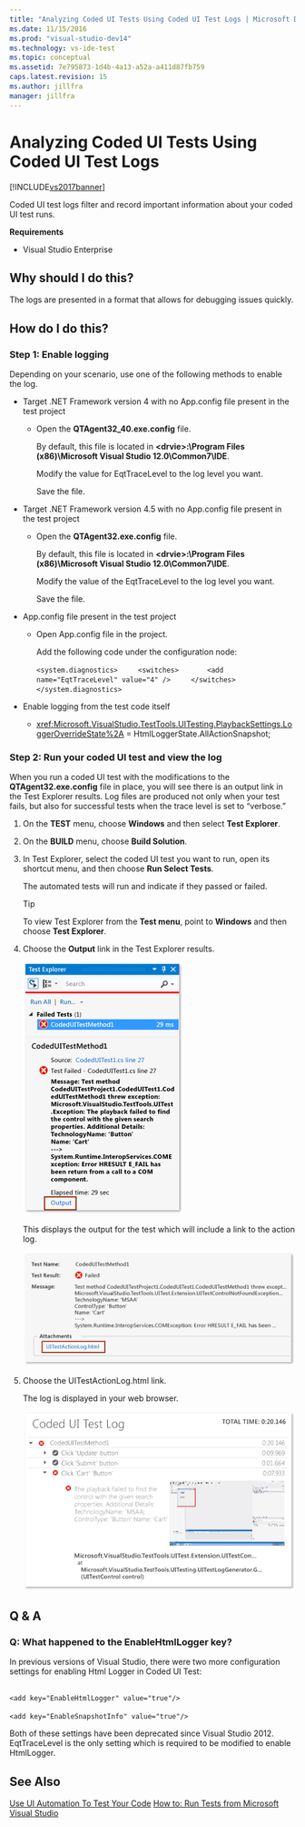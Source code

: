 ```yaml
---
title: "Analyzing Coded UI Tests Using Coded UI Test Logs | Microsoft Docs"
ms.date: 11/15/2016
ms.prod: "visual-studio-dev14"
ms.technology: vs-ide-test
ms.topic: conceptual
ms.assetid: 7e795873-1d4b-4a13-a52a-a411d87fb759
caps.latest.revision: 15
ms.author: jillfra
manager: jillfra
---
```

# Analyzing Coded UI Tests Using Coded UI Test Logs
[!INCLUDE[vs2017banner](../includes/vs2017banner.md)]

Coded UI test logs filter and record important information about your coded UI test runs.

 **Requirements**

- Visual Studio Enterprise

## Why should I do this?
 The logs are presented in a format that allows for debugging issues quickly.

## How do I do this?

### Step 1: Enable logging
 Depending on your scenario, use one of the following methods to enable the log.

- Target .NET Framework version 4 with no App.config file present in the test project

  - Open the **QTAgent32_40.exe.config** file.

    By default, this file is located in **\<drvie>:\Program Files (x86)\Microsoft Visual Studio 12.0\Common7\IDE**.

    Modify the value for EqtTraceLevel to the log level you want.

    Save the file.

- Target .NET Framework version 4.5 with no App.config file present in the test project

  - Open the **QTAgent32.exe.config** file.

    By default, this file is located in **\<drvie>:\Program Files (x86)\Microsoft Visual Studio 12.0\Common7\IDE**.

    Modify the value of the EqtTraceLevel to the log level you want.

    Save the file.

- App.config file present in the test project

  - Open App.config file in the project.

    Add the following code under the configuration node:

    `<system.diagnostics>     <switches>       <add name="EqtTraceLevel" value="4" />     </switches>  </system.diagnostics>`

- Enable logging from the test code itself

  - <xref:Microsoft.VisualStudio.TestTools.UITesting.PlaybackSettings.LoggerOverrideState%2A> = HtmlLoggerState.AllActionSnapshot;

### Step 2: Run your coded UI test and view the log
 When you run a coded UI test with the modifications to the **QTAgent32.exe.config** file in place, you will see there is an output link in the Test Explorer results. Log files are produced not only when your test fails, but also for successful tests when the trace level is set to “verbose.”

1. On the **TEST** menu, choose **Windows** and then select **Test Explorer**.

2. On the **BUILD** menu, choose **Build Solution**.

3. In Test Explorer, select the coded UI test you want to run, open its shortcut menu, and then choose **Run Select Tests**.

     The automated tests will run and indicate if they passed or failed.

    > [!TIP]
    > To view Test Explorer from the **Test menu**, point to **Windows** and then choose **Test Explorer**.

4. Choose the **Output** link in the Test Explorer results.

     ![Output link in the Test Explorer](../test/media/cuit-htmlactionlog1.png "CUIT_HTMLActionLog1")

     This displays the output for the test which will include a link to the action log.

     ![Results and output links from coded UI test](../test/media/cuit-htmlactionlog2.png "CUIT_HTMLActionLog2")

5. Choose the UITestActionLog.html link.

     The log is displayed in your web browser.

     ![Coded UI test log file](../test/media/cuit-htmlactionlog3.png "CUIT_HTMLActionLog3")

## Q & A

### Q: What happened to the EnableHtmlLogger key?
 In previous versions of Visual Studio, there were two more configuration settings for enabling Html Logger in Coded UI Test:

```

<add key="EnableHtmlLogger" value="true"/>

<add key="EnableSnapshotInfo" value="true"/>

```

 Both of these settings have been deprecated since Visual Studio 2012. EqtTraceLevel is the only setting which is required to be modified to enable HtmlLogger.

## See Also
 [Use UI Automation To Test Your Code](../test/use-ui-automation-to-test-your-code.md)
 [How to: Run Tests from Microsoft Visual Studio](https://msdn.microsoft.com/library/1a1207a9-2a33-4a1e-a1e3-ddf0181b1046)

